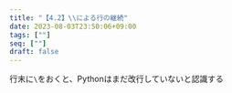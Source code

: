 ```yaml
---
title: "【4.2】\\による行の継続"
date: 2023-08-03T23:50:06+09:00
tags: [""]
seq: [""]
draft: false
---
```


行末に`\`をおくと、Pythonはまだ改行していないと認識する